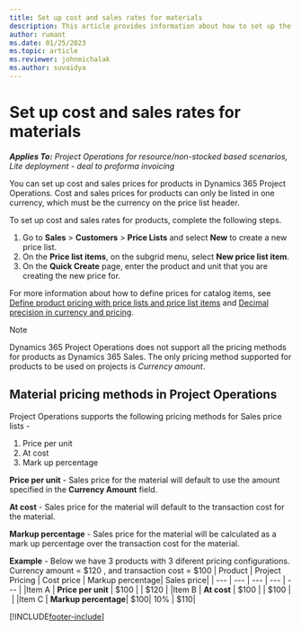 ```yaml
---
title: Set up cost and sales rates for materials
description: This article provides information about how to set up the cost and sales rates for materials used on projects. 
author: rumant
ms.date: 01/25/2023
ms.topic: article
ms.reviewer: johnmichalak
ms.author: suvaidya
---
```


# Set up cost and sales rates for materials

_**Applies To:** Project Operations for resource/non-stocked based scenarios, Lite deployment - deal to proforma invoicing_

You can set up cost and sales prices for products in Dynamics 365 Project Operations. Cost and sales prices for products can only be listed in one currency, which must be the currency on the price list header.

To set up cost and sales rates for products, complete the following steps. 

1. Go to **Sales** > **Customers** > **Price Lists** and select **New** to create a new price list. 
2. On the **Price list items**, on the subgrid menu, select **New price list item**. 
3. On the **Quick Create** page, enter the product and unit that you are creating the new price for.

For more information about how to define prices for catalog items, see [Define product pricing with price lists and price list items](/dynamics365/sales/create-price-lists-price-list-items-define-pricing-products) and [Decimal precision in currency and pricing](/dynamics365/sales/decimal-precision-currency-pricing).
> [!NOTE]
> Dynamics 365 Project Operations does not support all the pricing methods for products as Dynamics 365 Sales. The only pricing method supported for products to be used on projects is *Currency amount*.

## Material pricing methods in Project Operations 
Project Operations supports the following pricing methods for Sales price lists -  
1. Price per unit
2. At cost 
3. Mark up percentage

**Price per unit** - Sales price for the material will default to use the amount specified in the **Currency Amount** field. 

**At cost** - Sales price for the material will default to the transaction cost for the material. 

**Markup percentage** - Sales price for the material will be calculated as a mark up percentage over the transaction cost for the material. 

**Example** - Below we have 3 products with 3 diferent pricing configurations. Currency amount = $120 , and transaction cost = $100
| Product | Project Pricing | Cost price | Markup percentage| Sales price| 
| ---  | --- | --- | --- | --- |
|Item A | **Price per unit** | $100 |   | $120 |
|Item B | **At cost**        | $100 |   | $100 | &nbsp;|
|Item C | **Markup percentage**| $100| 10%  |  $110|

[!INCLUDE[footer-include](../includes/footer-banner.md)]
